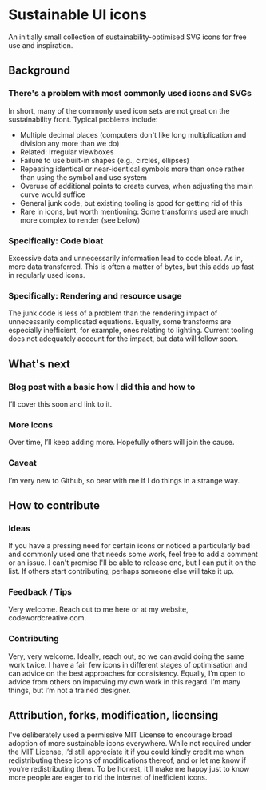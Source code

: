 # Sustainable UI icons
An initially small collection of sustainability-optimised SVG icons for free use and inspiration.

## Background

### There's a problem with most commonly used icons and SVGs
In short, many of the commonly used icon sets are not great on the sustainability front. Typical problems include:
* Multiple decimal places (computers don't like long multiplication and division any more than we do)
* Related: Irregular viewboxes
* Failure to use built-in shapes (e.g., circles, ellipses)
* Repeating identical or near-identical symbols more than once rather than using the symbol and use system
* Overuse of additional points to create curves, when adjusting the main curve would suffice
* General junk code, but existing tooling is good for getting rid of this
* Rare in icons, but worth mentioning: Some transforms used are much more complex to render (see below)

### Specifically: Code bloat 
Excessive data and unnecessarily information lead to code bloat. As in, more data transferred. This is often a matter of bytes, but this adds up fast in regularly used icons.

### Specifically: Rendering and resource usage 
The junk code is less of a problem than the rendering impact of unnecessarily complicated equations. Equally, some transforms are especially inefficient, for example, ones relating to lighting. Current tooling does not adequately account for the impact, but data will follow soon.

## What's next

### Blog post with a basic how I did this and how to
I’ll cover this soon and link to it.

### More icons
Over time, I’ll keep adding more. Hopefully others will join the cause.

### Caveat
I’m very new to Github, so bear with me if I do things in a strange way.

## How to contribute

### Ideas
If you have a pressing need for certain icons or noticed a particularly bad and commonly used one that needs some work, feel free to add a comment or an issue. I can't promise I'll be able to release one, but I can put it on the list. If others start contributing, perhaps someone else will take it up.

### Feedback / Tips
Very welcome. Reach out to me here or at my website, codewordcreative.com.

### Contributing
Very, very welcome. Ideally, reach out, so we can avoid doing the same work twice. I have a fair few icons in different stages of optimisation and can advice on the best approaches for consistency. Equally, I’m open to advice from others on improving my own work in this regard. I’m many things, but I’m not a trained designer.

## Attribution, forks, modification, licensing

I've deliberately used a permissive MIT License to encourage broad adoption of more sustainable icons everywhere. While not required under the MIT License, I’d still appreciate it if you could kindly credit me when redistributing these icons of modifications thereof, and or let me know if you’re redistributing them. To be honest, it’ll make me happy just to know more people are eager to rid the internet of inefficient icons.


